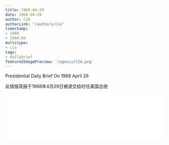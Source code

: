 ```yaml
---
title: 1968-04-29
date: 1968-04-29
author: CIA 
authorLink: "/authors/cia"
timestamp: 
- 1968
- 1968-04
multitype: 
- cia
tags: 
- dailybrief
featuredImagePreview: '/agency/CIA.png'
---
```



Presidential Daily Brief On 1968 April 29

此情报简报于1968年4月29日被递交给时任美国总统

<!--more-->





<div id="over" style="width:100%; overflow:hidden"> <iframe id="sFrame" name="sFrame" frameborder="no" border="0"  allowfullscreen marginwidth="0" scrolling="no" src = " /CIA/1968-04-29.html "  style = " position:absulute; width: 806px; top: 300;" > </iframe> </div>